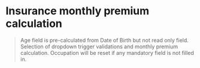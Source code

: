 # Insurance monthly premium calculation

> Age field is pre-calculated from Date of Birth but not read only field.
> Selection of dropdown trigger validations and monthly premium calculation. Occupation will be reset if any mandatory field is not filled in.
